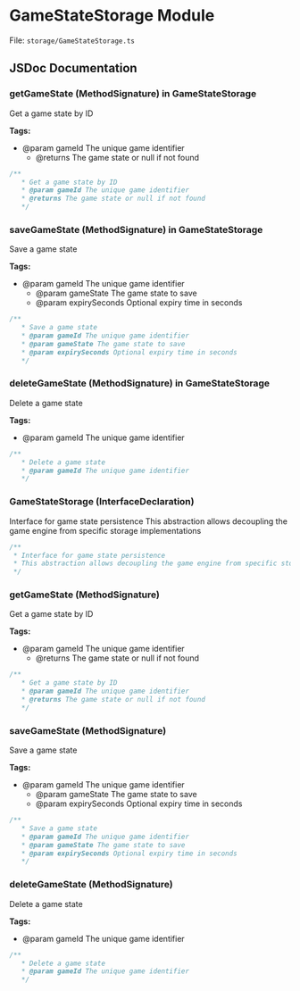# GameStateStorage Module

File: `storage/GameStateStorage.ts`

## JSDoc Documentation

### getGameState (MethodSignature) in GameStateStorage

Get a game state by ID

**Tags:**

- @param gameId The unique game identifier
   * @returns The game state or null if not found

```typescript
/**
   * Get a game state by ID
   * @param gameId The unique game identifier
   * @returns The game state or null if not found
   */
```

### saveGameState (MethodSignature) in GameStateStorage

Save a game state

**Tags:**

- @param gameId The unique game identifier
   * @param gameState The game state to save
   * @param expirySeconds Optional expiry time in seconds

```typescript
/**
   * Save a game state
   * @param gameId The unique game identifier
   * @param gameState The game state to save
   * @param expirySeconds Optional expiry time in seconds
   */
```

### deleteGameState (MethodSignature) in GameStateStorage

Delete a game state

**Tags:**

- @param gameId The unique game identifier

```typescript
/**
   * Delete a game state
   * @param gameId The unique game identifier
   */
```

### GameStateStorage (InterfaceDeclaration)

Interface for game state persistenceThis abstraction allows decoupling the game engine from specific storage implementations

```typescript
/**
 * Interface for game state persistence
 * This abstraction allows decoupling the game engine from specific storage implementations
 */
```

### getGameState (MethodSignature)

Get a game state by ID

**Tags:**

- @param gameId The unique game identifier
   * @returns The game state or null if not found

```typescript
/**
   * Get a game state by ID
   * @param gameId The unique game identifier
   * @returns The game state or null if not found
   */
```

### saveGameState (MethodSignature)

Save a game state

**Tags:**

- @param gameId The unique game identifier
   * @param gameState The game state to save
   * @param expirySeconds Optional expiry time in seconds

```typescript
/**
   * Save a game state
   * @param gameId The unique game identifier
   * @param gameState The game state to save
   * @param expirySeconds Optional expiry time in seconds
   */
```

### deleteGameState (MethodSignature)

Delete a game state

**Tags:**

- @param gameId The unique game identifier

```typescript
/**
   * Delete a game state
   * @param gameId The unique game identifier
   */
```

